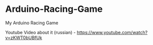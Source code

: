 # Arduino-Racing-Game
My Arduino Racing Game

Youtube Video about it (russian) - https://www.youtube.com/watch?v=zKWT0bUBfUk
